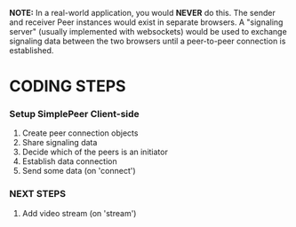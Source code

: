 **NOTE:** In a real-world application, you would **NEVER** do this. The sender and receiver Peer instances would exist in separate browsers. A "signaling server" (usually implemented with websockets) would be used to exchange signaling data between the two browsers until a peer-to-peer connection is established.

# CODING STEPS
### Setup SimplePeer Client-side
1. Create peer connection objects
2. Share signaling data
3. Decide which of the peers is an initiator
4. Establish data connection
5. Send some data (on 'connect')

### NEXT STEPS
1. Add video stream (on 'stream')